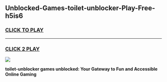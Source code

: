 
## Unblocked-Games-toilet-unblocker-Play-Free-h5is6
<h3>
<a href="https://premium76.site?title=toilet-unblocker&ref=21A">CLICK TO PLAY</a></h3>
<hr>

<h3>
<a href="https://premium76.site?title=toilet-unblocker&ref=21A">CLICK 2 PLAY</a>
  
</h3>

<a href="https://premium76.site?title=toilet-unblocker&ref=21A"><img src="https://clearcache.store/games.png"></a>


**toilet-unblocker games unblocked: Your Gateway to Fun and Accessible Online Gaming**
